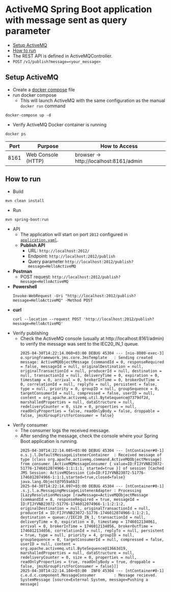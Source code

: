# ActiveMQ Spring Boot application with message sent as query parameter
- [Setup ActiveMQ](#setup-activemq)
- [How to run](#how-to-run)
- The REST API is defined in ActiveMQController.
- `POST` `/v1/publish?message=<your_message>`
## Setup ActiveMQ
- Create a [docker compose](docker-compose.yml) file
- run docker compose
  - This will launch ActiveMQ with the same configuration as the manual `docker run` command
```
docker-compose up -d
```
- Verify ActiveMQ Docker container is running
```
docker ps
```

|Port | Purpose | How to Access|
|---- | ------ | --------|
|8161 | Web Console (HTTP) | browser → http://localhost:8161/admin|
## How to run
- Build
```
mvn clean install
```

- Run
```
mvn spring-boot:run
```
- API 
  - The application will start on port `2012` configured in [`application.yaml`](src/main/resources/application.yaml).
  - **Publish API**
    - URL: `http://localhost:2012/`
    - Endpoint: `http://localhost:2012/publish`
    - Query parameter `http://localhost:2012/publish?message=HelloActiveMQ`
- **Postman**
  - POST request: `http://localhost:2012/publish?message=HelloActiveMQ`
- **Powershell**
  ```
  Invoke-WebRequest -Uri "http://localhost:2012/publish?message=HelloActiveMQ" -Method POST
  ```
- **curl**
  ```
  curl --location --request POST 'http://localhost:2012/publish?message=HelloActiveMQ'
  ```
- Verify publishing
  - Check the ActiveMQ console (usually at http://localhost:8161/admin) to verify the message was sent to the IEC20_IN_1 queue.
    ```
    2025-04-30T14:22:14.060+03:00 DEBUG 45304 --- [nio-8080-exec-3] o.springframework.jms.core.JmsTemplate   : Sending created message: ActiveMQObjectMessage {commandId = 0, responseRequired = false, messageId = null, originalDestination = null, originalTransactionId = null, producerId = null, destination = null, transactionId = null, deliveryTime = 0, expiration = 0, timestamp = 0, arrival = 0, brokerInTime = 0, brokerOutTime = 0, correlationId = null, replyTo = null, persistent = false, type = null, priority = 0, groupID = null, groupSequence = 0, targetConsumerId = null, compressed = false, userID = null, content = org.apache.activemq.util.ByteSequence@7379df2d, marshalledProperties = null, dataStructure = null, redeliveryCounter = 0, size = 0, properties = null, readOnlyProperties = false, readOnlyBody = false, droppable = false, jmsXGroupFirstForConsumer = false}
    ```
- Verify consumer
  - The consumer logs the received message. 
  - After sending the message, check the console where your Spring Boot application is running.
    ```
    2025-04-30T14:22:14.085+03:00 DEBUG 45304 --- [ntContainer#0-1] o.s.j.l.DefaultMessageListenerContainer  : Received message of type [class org.apache.activemq.command.ActiveMQObjectMessage] from consumer [ActiveMQMessageConsumer { value=ID:FIJYVNB23072-51776-1746012074966-1:1:1:1, started=true }] of session [Cached JMS Session: ActiveMQSession {id=ID:FIJYVNB23072-51776-1746012074966-1:1:1,started=true,closed=false} java.lang.Object@7959a6b2]
    2025-04-30T14:22:14.097+03:00 DEBUG 45304 --- [ntContainer#0-1] .s.j.l.a.MessagingMessageListenerAdapter : Processing [LazyResolutionMessage [rawMessage=ActiveMQObjectMessage {commandId = 8, responseRequired = true, messageId = ID:FIJYVNB23072-51776-1746012074966-1:1:2:1:2, originalDestination = null, originalTransactionId = null, producerId = ID:FIJYVNB23072-51776-1746012074966-1:1:2:1, destination = queue://IEC20_IN_1, transactionId = null, deliveryTime = 0, expiration = 0, timestamp = 1746012134061, arrival = 0, brokerInTime = 1746012134056, brokerOutTime = 1746012134056, correlationId = null, replyTo = null, persistent = true, type = null, priority = 4, groupID = null, groupSequence = 0, targetConsumerId = null, compressed = false, userID = null, content = org.apache.activemq.util.ByteSequence@13663d19, marshalledProperties = null, dataStructure = null, redeliveryCounter = 0, size = 0, properties = null, readOnlyProperties = true, readOnlyBody = true, droppable = false, jmsXGroupFirstForConsumer = false}]]
    2025-04-30T14:22:14.104+03:00  INFO 45304 --- [ntContainer#0-1] c.e.d.c.component.MessageConsumer        : Message recieved. SystemMessage [source=External System, message=Pushing a message]
    ```
